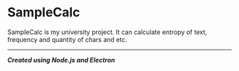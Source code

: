 SampleCalc
=====================
SampleCalc is my university project. It can calculate entropy of text, frequency and quantity of chars and etc.
***
***Created using Node.js and Electron***
